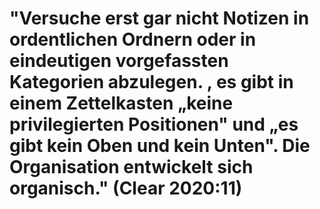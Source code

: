 # "Versuche erst gar nicht Notizen in ordentlichen Ordnern oder in eindeutigen vorgefassten Kategorien abzulegen. , es gibt in einem Zettelkasten „keine privilegierten Positionen" und „es gibt kein Oben und kein Unten". Die Organisation entwickelt sich organisch." (Clear 2020:11)